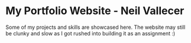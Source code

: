 # My Portfolio Website - Neil Vallecer

Some of my projects and skills are showcased here.
The website may still be clunky and slow as I got rushed into building it as an assignment :)

